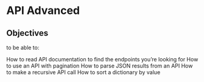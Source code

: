 # API Advanced

## Objectives
to be able to:

How to read API documentation to find the endpoints you’re looking for
How to use an API with pagination
How to parse JSON results from an API
How to make a recursive API call
How to sort a dictionary by value
